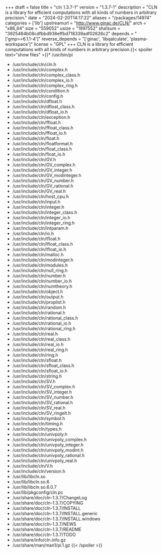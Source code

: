 +++
draft = false
title = "cln 1.3.7-1"
version = "1.3.7-1"
description = "CLN is a library for efficient computations with all kinds of numbers in arbitrary precision."
date = "2024-02-20T14:17:22"
aliases = "/packages/14974"
categories = ['lib']
upstreamurl = "http://www.ginac.de/CLN/"
arch = "x86_64"
size = "559052"
usize = "1997552"
sha1sum = "3925464b08cdfbbd938effbd718339adf02626c2"
depends = "['gmp>=6.1.1-4']"
reverse_depends = "['ginac', 'libqalculate', 'plasma-workspace']"
license = "GPL"
+++
CLN is a library for efficient computations with all kinds of numbers in arbitrary precision.{{< spoiler text="show files" >}}* /usr/bin/pi
* /usr/include/cln/cln.h
* /usr/include/cln/complex.h
* /usr/include/cln/complex_class.h
* /usr/include/cln/complex_io.h
* /usr/include/cln/complex_ring.h
* /usr/include/cln/condition.h
* /usr/include/cln/config.h
* /usr/include/cln/dfloat.h
* /usr/include/cln/dfloat_class.h
* /usr/include/cln/dfloat_io.h
* /usr/include/cln/exception.h
* /usr/include/cln/ffloat.h
* /usr/include/cln/ffloat_class.h
* /usr/include/cln/ffloat_io.h
* /usr/include/cln/float.h
* /usr/include/cln/floatformat.h
* /usr/include/cln/float_class.h
* /usr/include/cln/float_io.h
* /usr/include/cln/GV.h
* /usr/include/cln/GV_complex.h
* /usr/include/cln/GV_integer.h
* /usr/include/cln/GV_modinteger.h
* /usr/include/cln/GV_number.h
* /usr/include/cln/GV_rational.h
* /usr/include/cln/GV_real.h
* /usr/include/cln/host_cpu.h
* /usr/include/cln/input.h
* /usr/include/cln/integer.h
* /usr/include/cln/integer_class.h
* /usr/include/cln/integer_io.h
* /usr/include/cln/integer_ring.h
* /usr/include/cln/intparam.h
* /usr/include/cln/io.h
* /usr/include/cln/lfloat.h
* /usr/include/cln/lfloat_class.h
* /usr/include/cln/lfloat_io.h
* /usr/include/cln/malloc.h
* /usr/include/cln/modinteger.h
* /usr/include/cln/modules.h
* /usr/include/cln/null_ring.h
* /usr/include/cln/number.h
* /usr/include/cln/number_io.h
* /usr/include/cln/numtheory.h
* /usr/include/cln/object.h
* /usr/include/cln/output.h
* /usr/include/cln/proplist.h
* /usr/include/cln/random.h
* /usr/include/cln/rational.h
* /usr/include/cln/rational_class.h
* /usr/include/cln/rational_io.h
* /usr/include/cln/rational_ring.h
* /usr/include/cln/real.h
* /usr/include/cln/real_class.h
* /usr/include/cln/real_io.h
* /usr/include/cln/real_ring.h
* /usr/include/cln/ring.h
* /usr/include/cln/sfloat.h
* /usr/include/cln/sfloat_class.h
* /usr/include/cln/sfloat_io.h
* /usr/include/cln/string.h
* /usr/include/cln/SV.h
* /usr/include/cln/SV_complex.h
* /usr/include/cln/SV_integer.h
* /usr/include/cln/SV_number.h
* /usr/include/cln/SV_rational.h
* /usr/include/cln/SV_real.h
* /usr/include/cln/SV_ringelt.h
* /usr/include/cln/symbol.h
* /usr/include/cln/timing.h
* /usr/include/cln/types.h
* /usr/include/cln/univpoly.h
* /usr/include/cln/univpoly_complex.h
* /usr/include/cln/univpoly_integer.h
* /usr/include/cln/univpoly_modint.h
* /usr/include/cln/univpoly_rational.h
* /usr/include/cln/univpoly_real.h
* /usr/include/cln/V.h
* /usr/include/cln/version.h
* /usr/lib/libcln.so
* /usr/lib/libcln.so.6
* /usr/lib/libcln.so.6.0.7
* /usr/lib/pkgconfig/cln.pc
* /usr/share/doc/cln-1.3.7/ChangeLog
* /usr/share/doc/cln-1.3.7/COPYING
* /usr/share/doc/cln-1.3.7/INSTALL
* /usr/share/doc/cln-1.3.7/INSTALL.generic
* /usr/share/doc/cln-1.3.7/INSTALL.windows
* /usr/share/doc/cln-1.3.7/NEWS
* /usr/share/doc/cln-1.3.7/README
* /usr/share/doc/cln-1.3.7/TODO
* /usr/share/info/cln.info.gz
* /usr/share/man/man1/pi.1.gz
{{< /spoiler >}}
